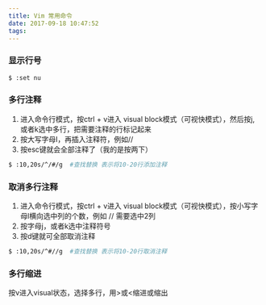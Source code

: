 ```yaml
---
title: Vim 常用命令
date: 2017-09-18 10:47:52
tags:
---
```

### 显示行号
``` bash
$ :set nu
```

### 多行注释
1. 进入命令行模式，按ctrl + v进入 visual block模式（可视快模式），然后按j, 或者k选中多行，把需要注释的行标记起来
2. 按大写字母I，再插入注释符，例如//
3. 按esc键就会全部注释了（我的是按两下）

``` bash
$ :10,20s/^/#/g  #查找替换 表示将10-20行添加注释
```

### 取消多行注释
1. 进入命令行模式，按ctrl + v进入 visual block模式（可视快模式），按小写字母l横向选中列的个数，例如 // 需要选中2列
2. 按字母j，或者k选中注释符号
3. 按d键就可全部取消注释

``` bash
$ :10,20s/^#//g  #查找替换 表示将10-20行取消注释
```

### 多行缩进
按v进入visual状态，选择多行，用>或<缩进或缩出
